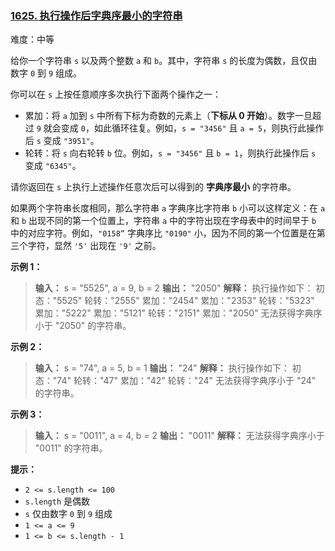 ﻿### [1625\. 执行操作后字典序最小的字符串](https://leetcode.cn/problems/lexicographically-smallest-string-after-applying-operations/)

难度：中等

给你一个字符串 `s` 以及两个整数 `a` 和 `b`。其中，字符串 `s` 的长度为偶数，且仅由数字 `0` 到 `9` 组成。

你可以在 `s` 上按任意顺序多次执行下面两个操作之一：

- 累加：将 `a` 加到 `s` 中所有下标为奇数的元素上（**下标从 0 开始**）。数字一旦超过 `9` 就会变成 `0`，如此循环往复。例如，`s = "3456"` 且 `a = 5`，则执行此操作后 `s` 变成 `"3951"`。
- 轮转：将 `s` 向右轮转 `b` 位。例如，`s = "3456"` 且 `b = 1`，则执行此操作后 `s` 变成 `"6345"`。

请你返回在 `s` 上执行上述操作任意次后可以得到的 **字典序最小** 的字符串。

如果两个字符串长度相同，那么字符串 `a` 字典序比字符串 `b` 小可以这样定义：在 `a` 和 `b` 出现不同的第一个位置上，字符串 `a` 中的字符出现在字母表中的时间早于 `b` 中的对应字符。例如，`"0158”` 字典序比 `"0190"` 小，因为不同的第一个位置是在第三个字符，显然 `'5'` 出现在 `'9'` 之前。

**示例 1：**

> **输入：** s = "5525", a = 9, b = 2
> **输出：** "2050"
> **解释：** 执行操作如下：
> 初态："5525"
> 轮转："2555"
> 累加："2454"
> 累加："2353"
> 轮转："5323"
> 累加："5222"
> 累加："5121"
> 轮转："2151"
> 累加："2050"
> 无法获得字典序小于 "2050" 的字符串。

**示例 2：**

> **输入：** s = "74", a = 5, b = 1
> **输出：** "24"
> **解释：** 执行操作如下：
> 初态："74"
> 轮转："47"
> 累加："42"
> 轮转："24"
> 无法获得字典序小于 "24" 的字符串。

**示例 3：**

> **输入：** s = "0011", a = 4, b = 2
> **输出：** "0011"
> **解释：** 无法获得字典序小于 "0011" 的字符串。

**提示：**

- `2 <= s.length <= 100`
- `s.length` 是偶数
- `s` 仅由数字 `0` 到 `9` 组成
- `1 <= a <= 9`
- `1 <= b <= s.length - 1`
